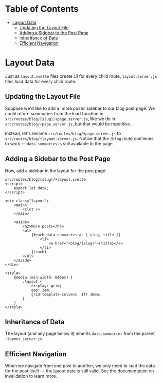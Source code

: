 # Table of Contents
- [Layout Data](#layout-data)
  - [Updating the Layout File](#updating-the-layout-file)
  - [Adding a Sidebar to the Post Page](#adding-a-sidebar-to-the-post-page)
  - [Inheritance of Data](#inheritance-of-data)
  - [Efficient Navigation](#efficient-navigation)

# Layout Data

Just as `layout.svelte` files create UI for every child route, `layout.server.js` files load data for every child route.

## Updating the Layout File

Suppose we'd like to add a 'more posts' sidebar to our blog post page. We could return summaries from the load function in `src/routes/blog/[slug]/+page.server.js`, like we do in `src/routes/blog/+page.server.js`, but that would be repetitive.

Instead, let's rename `src/routes/blog/+page.server.js` to `src/routes/blog/+layout.server.js`. Notice that the `/blog` route continues to work — `data.summaries` is still available to the page.

## Adding a Sidebar to the Post Page

Now, add a sidebar in the layout for the post page:

```svelte
src/routes/blog/[slug]/+layout.svelte
<script>
	export let data;
</script>

<div class="layout">
	<main>
		<slot />
	</main>

	<aside>
		<h2>More posts</h2>
		<ul>
			{#each data.summaries as { slug, title }}
				<li>
					<a href="/blog/{slug}">{title}</a>
				</li>
			{/each}
		</ul>
	</aside>
</div>

<style>
	@media (min-width: 640px) {
		.layout {
			display: grid;
			gap: 2em;
			grid-template-columns: 1fr 16em;
		}
	}
</style>
```

## Inheritance of Data

The layout (and any page below it) inherits `data.summaries` from the parent `+layout.server.js`.

## Efficient Navigation

When we navigate from one post to another, we only need to load the data for the post itself — the layout data is still valid. See the documentation on invalidation to learn more.